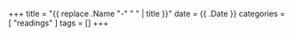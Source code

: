 +++
title = "{{ replace .Name "-" " " | title }}"
date = {{ .Date }}
categories = [ "readings" ]
tags = []
+++

